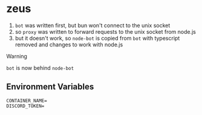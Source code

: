# zeus

1. `bot` was written first, but bun won't connect to the unix socket
2. so `proxy` was written to forward requests to the unix socket from node.js
3. but it doesn't work, so `node-bot` is copied from `bot` with typescript removed and changes to work with node.js

> [!WARNING]
> `bot` is now behind `node-bot`

## Environment Variables

```
CONTAINER_NAME=
DISCORD_TOKEN=
```